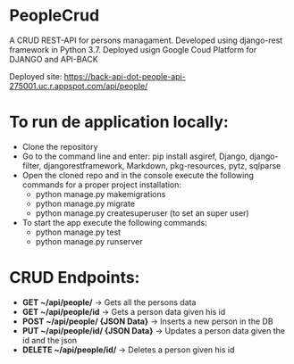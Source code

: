# PeopleCrud
A CRUD REST-API for persons managament. Developed using django-rest framework in Python 3.7. Deployed usign Google Coud Platform for DJANGO and API-BACK

Deployed site: https://back-api-dot-people-api-275001.uc.r.appspot.com/api/people/

# To run de application locally:
- Clone the repository
- Go to the command line and enter: pip install asgiref, Django, django-filter, djangorestframework, Markdown, pkg-resources, pytz,  sqlparse
- Open the cloned repo and in the console execute the following commands for a proper project installation:
  - python manage.py makemigrations
  - python manage.py migrate
  - python manage.py createsuperuser (to set an super user)
- To start the app execute the following commands:
  - python manage.py test
  - python manage.py runserver
  
 # CRUD Endpoints:
 - **GET ~/api/people/** -> Gets all the persons data
 - **GET ~/api/people/id** -> Gets a person data given his id
 - **POST ~/api/people/ {JSON Data}** -> Inserts a new person in the DB
 - **PUT ~/api/people/id/ {JSON Data}** -> Updates a person data given the id and the json
 - **DELETE ~/api/people/id/** -> Deletes a person given his id
